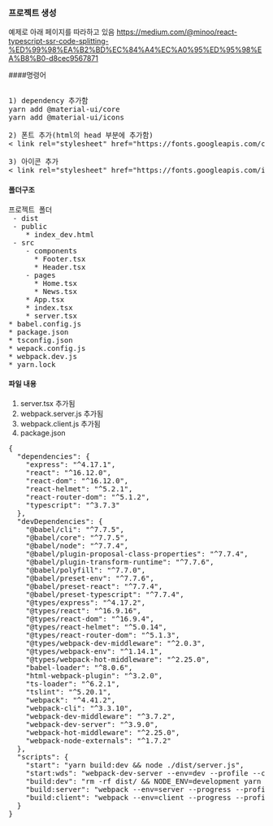 ### 프로젝트 생성
예제로 아래 페이지를 따라하고 있음
https://medium.com/@minoo/react-typescript-ssr-code-splitting-%ED%99%98%EA%B2%BD%EC%84%A4%EC%A0%95%ED%95%98%EA%B8%B0-d8cec9567871

####명령어
<pre> 
1) dependency 추가함
yarn add @material-ui/core
yarn add @material-ui/icons

2) 폰트 추가(html의 head 부분에 추가함)
< link rel="stylesheet" href="https://fonts.googleapis.com/css?family=Roboto:300,400,500,700&display=swap" / >

3) 아이콘 추가
< link rel="stylesheet" href="https://fonts.googleapis.com/icon?family=Material+Icons" / >
</pre>

#### 폴더구조
<pre>
프로젝트 폴더
 - dist
 - public
    * index_dev.html
 - src
    - components
      * Footer.tsx
      * Header.tsx
    - pages
      * Home.tsx
      * News.tsx
    * App.tsx
    * index.tsx
    * server.tsx
* babel.config.js
* package.json
* tsconfig.json
* wepack.config.js
* webpack.dev.js
* yarn.lock
</pre>


#### 파일 내용

1. server.tsx 추가됨
2. webpack.server.js 추가됨
3. webpack.client.js 추가됨
4. package.json 
<pre>
{
  "dependencies": {
    "express": "^4.17.1",
    "react": "^16.12.0",
    "react-dom": "^16.12.0",
    "react-helmet": "^5.2.1",
    "react-router-dom": "^5.1.2",
    "typescript": "^3.7.3"
  },
  "devDependencies": {
    "@babel/cli": "^7.7.5",
    "@babel/core": "^7.7.5",
    "@babel/node": "^7.7.4",
    "@babel/plugin-proposal-class-properties": "^7.7.4",
    "@babel/plugin-transform-runtime": "^7.7.6",
    "@babel/polyfill": "^7.7.0",
    "@babel/preset-env": "^7.7.6",
    "@babel/preset-react": "^7.7.4",
    "@babel/preset-typescript": "^7.7.4",
    "@types/express": "^4.17.2",
    "@types/react": "^16.9.16",
    "@types/react-dom": "^16.9.4",
    "@types/react-helmet": "^5.0.14",
    "@types/react-router-dom": "^5.1.3",
    "@types/webpack-dev-middleware": "^2.0.3",
    "@types/webpack-env": "^1.14.1",
    "@types/webpack-hot-middleware": "^2.25.0",
    "babel-loader": "^8.0.6",
    "html-webpack-plugin": "^3.2.0",
    "ts-loader": "^6.2.1",
    "tslint": "^5.20.1",
    "webpack": "^4.41.2",
    "webpack-cli": "^3.3.10",
    "webpack-dev-middleware": "^3.7.2",
    "webpack-dev-server": "^3.9.0",
    "webpack-hot-middleware": "^2.25.0",
    "webpack-node-externals": "^1.7.2"
  },
  "scripts": {
    "start": "yarn build:dev && node ./dist/server.js",
    "start:wds": "webpack-dev-server --env=dev --profile --colors",
    "build:dev": "rm -rf dist/ && NODE_ENV=development yarn build:client && NODE_ENV=development yarn build:server",
    "build:server": "webpack --env=server --progress --profile --colors",
    "build:client": "webpack --env=client --progress --profile --colors"
  }
}
</pre>
